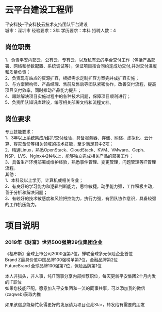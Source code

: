 # 云平台建设工程师
平安科技-平安科技云技术支持团队平台建设  
城市：深圳市 经验要求：3年 学历要求：本科  招聘人数：4

## 岗位职责
1、负责平安内部云、公有云、专有云、以及私有云的平台交付工作（包括产品部署、网络和参数配置、系统调试等），保证项目按合同约定成功交付,并对交付进度和质量负责；   
2、负责现有站点的资源扩容，根据需求定制扩容方案完并成扩容实施；   
3、与方案架构师、产品经理、售前及售后等团队紧密协作，改善交付流程，提高项目交付效率，同时推动产品能力提升；   
4、跟踪解决项目实施过程中的各种技术问题，保障项目顺利进行；   
5、负责团队知识库建设，编写相关部署文档和流程文档。

## 岗位要求
专业技能要求：   
1、3年以上系统集成/维护/交付经验，具备服务器、存储、网络、虚拟化、云计算、容灾备份等相关领域的技术技能，至少满足其中2项；   
2、精通Linux，熟悉OpenStack、CloudStack、KVM、VMware、Ceph、NSP、LVS、Nginx中2种以上，能够独立完成相关产品的部署工作；   
3、具备生产环境部署或维护经验，熟悉事件管理、变更管理，问题管理等IT管理流程。   
其他：   
1、本科及以上学历，计算机或相关专业；   
2、有良好的学习能力和逻辑判断能力，思维敏捷，动手能力强，工作积极主动，善于分析和解决问题；   
3、有较好的技术敏感度和风险把控能力，执行力强，有团队协作意识，具备较强的工作抗压能力。

# 项目说明

### 2019年《财富》世界500强第29位集团企业
《福布斯》全球上市公司2000强第7位，蝉联全球多元保险企业首位  
Brand Z最具价值中国品牌100强榜单第7位，金融品牌第2位  
FutureBrand 全球品牌100强第7位，保险品牌第1位

本人非猎头，非人事，纯IT同事分享内部推荐职位，每天更新平安集团2个月内发的IT职位  
如果您技能匹配，愿意加入平安集团和一流的同事共事，可以添加我的微信(zaqweb)获取内推 

如果该信息能帮忙获得更好的发展请为项目点亮Star，转发给有需要的朋友




